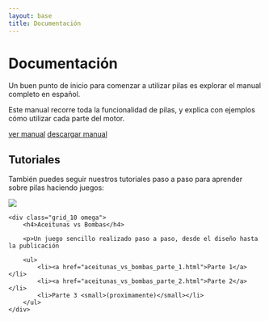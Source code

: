 ```yaml
---
layout: base 
title: Documentación
---
```


# Documentación

Un buen punto de inicio para comenzar a utilizar pilas es explorar el manual completo en español.

Este manual recorre toda la funcionalidad de pilas, y explica con ejemplos cómo utilizar cada parte del motor.

<div class="clearfix center">
    <a href='https://pilas.readthedocs.org/es/latest/' class='button purple'>ver manual</a>
    <a href='http://media.readthedocs.org/pdf/pilas/latest/pilas.pdf' class='button blue'>descargar manual</a>
</div>


## Tutoriales

También puedes seguir nuestros tutoriales paso a paso para aprender
sobre pilas haciendo juegos:


<div class='grid_12 alpha borde' style='margin-top: 1em'>
    <div class='grid_2 alpha'>
        <img src='http://placehold.it/140x100'>
    </div>

    <div class="grid_10 omega">
        <h4>Aceitunas vs Bombas</h4>

        <p>Un juego sencillo realizado paso a paso, desde el diseño hasta la publicación

        <ul>
            <li><a href="aceitunas_vs_bombas_parte_1.html">Parte 1</a></li>
            <li><a href="aceitunas_vs_bombas_parte_2.html">Parte 2</a></li>
            <li>Parte 3 <small>(proximamente)</small></li>
        </ul>
    </div>
</div>

